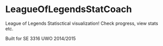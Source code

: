 LeagueOfLegendsStatCoach
========================

League of Legends Statisctical visualization! 
Check progress, view stats etc.

Built for SE 3316 UWO 2014/2015
